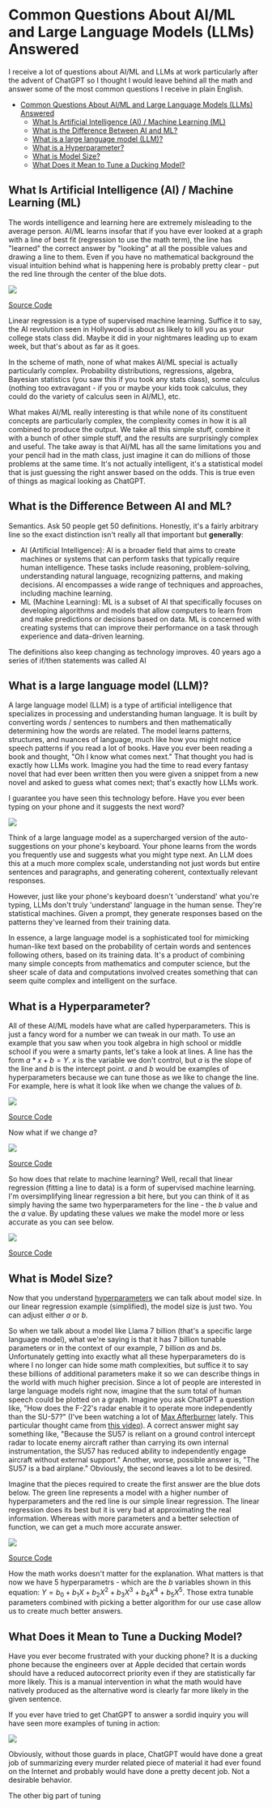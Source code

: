 # Common Questions About AI/ML and Large Language Models (LLMs) Answered

I receive a lot of questions about AI/ML and LLMs at work particularly after the advent of ChatGPT so I thought I would leave behind all the math and answer some of the most common questions I receive in plain English.

- [Common Questions About AI/ML and Large Language Models (LLMs) Answered](#common-questions-about-aiml-and-large-language-models-llms-answered)
  - [What Is Artificial Intelligence (AI) / Machine Learning (ML)](#what-is-artificial-intelligence-ai--machine-learning-ml)
  - [What is the Difference Between AI and ML?](#what-is-the-difference-between-ai-and-ml)
  - [What is a large language model (LLM)?](#what-is-a-large-language-model-llm)
  - [What is a Hyperparameter?](#what-is-a-hyperparameter)
  - [What is Model Size?](#what-is-model-size)
  - [What Does it Mean to Tune a Ducking Model?](#what-does-it-mean-to-tune-a-ducking-model)


## What Is Artificial Intelligence (AI) / Machine Learning (ML)

The words intelligence and learning here are extremely misleading to the average person. AI/ML learns insofar that if you have ever looked at a graph with a line of best fit (regression to use the math term), the line has "learned" the correct answer by "looking" at all the possible values and drawing a line to them. Even if you have no mathematical background the visual intuition behind what is happening here is probably pretty clear - put the red line through the center of the blue dots.

![](images/2023-11-30-09-31-45.png)

[Source Code](./code/linear_regression.py)

Linear regression is a type of supervised machine learning. Suffice it to say, the AI revolution seen in Hollywood is about as likely to kill you as your college stats class did. Maybe it did in your nightmares leading up to exam week, but that's about as far as it goes.

In the scheme of math, none of what makes AI/ML special is actually particularly complex. Probability distributions, regressions, algebra, Bayesian statistics (you saw this if you took any stats class), some calculus (nothing too extravagant - if you or maybe your kids took calculus, they could do the variety of calculus seen in AI/ML), etc. 

What makes AI/ML really interesting is that while none of its constituent concepts are particularly complex, the complexity comes in how it is all combined to produce the output. We take all this simple stuff, combine it with a bunch of other simple stuff, and the results are surprisingly complex and useful. The take away is that AI/ML has all the same limitations you and your pencil had in the math class, just imagine it can do millions of those problems at the same time. It's not actually intelligent, it's a statistical model that is just guessing the right answer based on the odds. This is true even of things as magical looking as ChatGPT.

## What is the Difference Between AI and ML?

Semantics. Ask 50 people get 50 definitions. Honestly, it's a fairly arbitrary line so the exact distinction isn't really all that important but **generally**:

- AI (Artificial Intelligence): AI is a broader field that aims to create machines or systems that can perform tasks that typically require human intelligence. These tasks include reasoning, problem-solving, understanding natural language, recognizing patterns, and making decisions. AI encompasses a wide range of techniques and approaches, including machine learning.
- ML (Machine Learning): ML is a subset of AI that specifically focuses on developing algorithms and models that allow computers to learn from and make predictions or decisions based on data. ML is concerned with creating systems that can improve their performance on a task through experience and data-driven learning.

The definitions also keep changing as technology improves. 40 years ago a series of if/then statements was called AI

## What is a large language model (LLM)?

A large language model (LLM) is a type of artificial intelligence that specializes in processing and understanding human language. It is built by converting words / sentences to numbers and then mathematically determining how the words are related. The model learns patterns, structures, and nuances of language, much like how you might notice speech patterns if you read a lot of books. Have you ever been reading a book and thought, "Oh I know what comes next." That thought you had is exactly how LLMs work. Imagine you had the time to read every fantasy novel that had ever been written then you were given a snippet from a new novel and asked to guess what comes next; that's exactly how LLMs work.

I guarantee you have seen this technology before. Have you ever been typing on your phone and it suggests the next word?

![](images/2023-11-30-10-02-44.png)

Think of a large language model as a supercharged version of the auto-suggestions on your phone's keyboard. Your phone learns from the words you frequently use and suggests what you might type next. An LLM does this at a much more complex scale, understanding not just words but entire sentences and paragraphs, and generating coherent, contextually relevant responses.

However, just like your phone's keyboard doesn't 'understand' what you're typing, LLMs don't truly 'understand' language in the human sense. They're statistical machines. Given a prompt, they generate responses based on the patterns they've learned from their training data. 

In essence, a large language model is a sophisticated tool for mimicking human-like text based on the probability of certain words and sentences following others, based on its training data. It's a product of combining many simple concepts from mathematics and computer science, but the sheer scale of data and computations involved creates something that can seem quite complex and intelligent on the surface.

## What is a Hyperparameter?

All of these AI/ML models have what are called hyperparameters. This is just a fancy word for a number we can tweak in our math. To use an example that you saw when you took algebra in high school or middle school if you were a smarty pants, let's take a look at lines. A line has the form $a*x+b=Y$. $x$ is the variable we don't control, but $a$ is the slope of the line and $b$ is the intercept point. $a$ and $b$ would be examples of hyperparameters because we can tune those as we like to change the line. For example, here is what it look like when we change the values of $b$.

![](images/2023-11-30-10-49-34.png)

[Source Code](./code/line_graph_b.py)

Now what if we change $a$?

![](images/2023-11-30-10-55-34.png)

[Source Code](./code/line_graph_a.py)

So how does that relate to machine learning? Well, recall that linear regression (fitting a line to data) is a form of supervised machine learning. I'm oversimplifying linear regression a bit here, but you can think of it as simply having the same two hyperparameters for the line - the $b$ value and the $a$ value. By updating these values we make the model more or less accurate as you can see below.

![](images/2023-11-30-10-42-18.png)

[Source Code](./code/hyperparameters.py)

## What is Model Size?

Now that you understand [hyperparameters](#what-is-a-hyperparameter) we can talk about model size. In our linear regression example (simplified), the model size is just two. You can adjust either $a$ or $b$.

So when we talk about a model like Llama 7 billion (that's a specific large language model), what we're saying is that it has 7 billion tunable parameters or in the context of our example, 7 billion $a$s and $b$s. Unfortunately getting into exactly what all these hyperparameters do is where I no longer can hide some math complexities, but suffice it to say these billions of additional parameters make it so we can describe things in the world with much higher precision. Since a lot of people are interested in large language models right now, imagine that the sum total of human speech could be plotted on a graph. Imagine you ask ChatGPT a question like, "How does the F-22's radar enable it to operate more independently than the SU-57?" (I've been watching a lot of [Max Afterburner](https://www.youtube.com/@MaxAfterburnerlife) lately. This particular thought came from [this video](https://youtu.be/gu0TBjzeCo0?si=tVd7WS8_YaNRg0AG&t=1377)). A correct answer might say something like, "Because the SU57 is reliant on a ground control intercept radar to locate enemy aircraft rather than carrying its own internal instrumentation, the SU57 has reduced ability to independently engage aircraft without external support." Another, worse, possible answer is, "The SU57 is a bad airplane." Obviously, the second leaves a lot to be desired. 

Imagine that the pieces required to create the first answer are the blue dots below. The green line represents a model with a higher number of hyperparameters and the red line is our simple linear regression. The linear regression does its best but it is very bad at approximating the real information. Whereas with more parameters and a better selection of function, we can get a much more accurate answer.

![](images/2023-11-30-13-43-13.png)

[Source Code](./code/nonlinear_functions.py)

How the math works doesn't matter for the explanation. What matters is that now we have 5 hyperparametrs - which are the $b$ variables shown in this equation: $Y = b_0 + b_1X + b_2X^2 + b_3X^3 + b_4X^4 + b_5X^5$. Those extra tunable parameters combined with picking a better algorithm for our use case allow us to create much better answers.

## What Does it Mean to Tune a Ducking Model?

Have you ever become frustrated with your ducking phone? It is a ducking phone because the engineers over at Apple decided that certain words should have a reduced autocorrect priority even if they are statistically far more likely. This is a manual intervention in what the math would have natively produced as the alternative word is clearly far more likely in the given sentence.

If you ever have tried to get ChatGPT to answer a sordid inquiry you will have seen more examples of tuning in action:

![](images/2023-11-30-10-07-59.png)

Obviously, without those guards in place, ChatGPT would have done a great job of summarizing every murder related piece of material it had ever found on the Internet and probably would have done a pretty decent job. Not a desirable behavior.

The other big part of tuning 